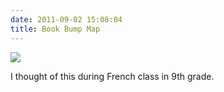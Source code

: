 ```yaml
---
date: 2011-09-02 15:08:04
title: Book Bump Map
---
```


[![](http://www.hackniac.com/blog/wp-content/uploads/2011/09/book_bump_map-1024x590.jpg)](http://www.hackniac.com/blog/wp-content/uploads/2011/09/book_bump_map.jpg)

I thought of this during French class in 9th grade.
